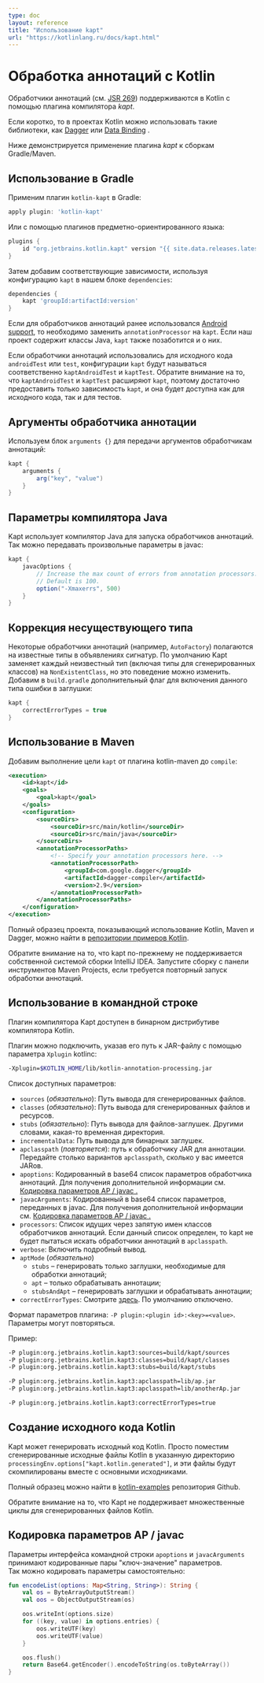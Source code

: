 ```yaml
---
type: doc
layout: reference
title: "Использование kapt"
url: "https://kotlinlang.ru/docs/kapt.html"
---
```


# Обработка аннотаций с Kotlin

Обработчики аннотаций (см. [JSR 269](https://jcp.org/en/jsr/detail?id=269)) поддерживаются в Kotlin с помощью плагина компилятора *kapt*.

Если коротко, то в проектах Kotlin можно использовать такие библиотеки, как [Dagger](https://google.github.io/dagger/) или [Data Binding](https://developer.android.com/topic/libraries/data-binding/index.html) .

Ниже демонстрируется применение плагина *kapt* к сборкам Gradle/Maven.

## Использование в Gradle

Применим плагин `kotlin-kapt` в Gradle:

```groovy
apply plugin: 'kotlin-kapt'
```
Или с помощью плагинов предметно-ориентированного языка:

```groovy
plugins {
    id "org.jetbrains.kotlin.kapt" version "{{ site.data.releases.latest.version }}"
}
```
Затем добавим соответствующие зависимости, используя конфигурацию `kapt` в нашем блоке `dependencies`:

```groovy
dependencies {
    kapt 'groupId:artifactId:version'
}
```
Если для обработчиков аннотаций ранее использовался [Android support](https://developer.android.com/studio/build/gradle-plugin-3-0-0-migration.html#annotationProcessor_config), то необходимо заменить  `annotationProcessor` на `kapt`. Если наш проект содержит классы Java, `kapt` также позаботится и о них.

Если обработчики аннотаций использовались для исходного кода `androidTest` или `test`, конфигурации `kapt` будут называться соответственно `kaptAndroidTest` и `kaptTest`. Обратите внимание на то, что `kaptAndroidTest` и `kaptTest` расширяют `kapt`, поэтому достаточно предоставить только зависимость `kapt`, и она будет доступна как для исходного кода, так и для тестов.

## Аргументы обработчика аннотации

Используем блок `arguments {}` для передачи аргументов обработчикам аннотаций:

``` groovy
kapt {
    arguments {
        arg("key", "value")
    }
}
```
## Параметры компилятора Java

Kapt использует компилятор Java для запуска обработчиков аннотаций. 
Так можно передавать произвольные параметры в javac:

``` groovy
kapt {
    javacOptions {
        // Increase the max count of errors from annotation processors.
        // Default is 100.
        option("-Xmaxerrs", 500)
    }
}
```

## Коррекция несуществующего типа

Некоторые обработчики аннотаций (например, `AutoFactory`) полагаются на известные типы в объявлениях сигнатур. По умолчанию Kapt заменяет каждый неизвестный тип (включая типы для сгенерированных классов) на `NonExistentClass`, но это поведение можно изменить. Добавим в `build.gradle` дополнительный флаг для включения данного типа ошибки в заглушки:

``` groovy
kapt {
    correctErrorTypes = true
}
```

## Использование в Maven

Добавим выполнение цели `kapt` от плагина kotlin-maven до `compile`: 

```xml
<execution>
    <id>kapt</id>
    <goals>
        <goal>kapt</goal>
    </goals>
    <configuration>
        <sourceDirs>
            <sourceDir>src/main/kotlin</sourceDir>
            <sourceDir>src/main/java</sourceDir>
        </sourceDirs>
        <annotationProcessorPaths>
            <!-- Specify your annotation processors here. -->
            <annotationProcessorPath>
                <groupId>com.google.dagger</groupId>
                <artifactId>dagger-compiler</artifactId>
                <version>2.9</version>
            </annotationProcessorPath>
        </annotationProcessorPaths>
    </configuration>
</execution>
```
 
Полный образец проекта, показывающий использование Kotlin, Maven и Dagger, можно найти в [репозитории примеров Kotlin](https://github.com/JetBrains/kotlin-examples/tree/master/maven/dagger-maven-example).
 
Обратите внимание на то, что kapt по-прежнему не поддерживается собственной системой сборки IntelliJ IDEA. Запустите сборку с панели инструментов Maven Projects, если требуется повторный запуск обработки аннотаций.


## Использование в командной строке

Плагин компилятора Kapt доступен в бинарном дистрибутиве компилятора Kotlin.

Плагин можно подключить, указав его путь к JAR-файлу с помощью параметра `Xplugin` kotlinc:

```bash
-Xplugin=$KOTLIN_HOME/lib/kotlin-annotation-processing.jar
```

Список доступных параметров:

* `sources` (*обязательно*): Путь вывода для сгенерированных файлов.
* `classes` (*обязательно*): Путь вывода для сгенерированных файлов и ресурсов.
* `stubs` (*обязательно*): Путь вывода для файлов-заглушек. Другими словами, какая-то временная директория.
* `incrementalData`: Путь вывода для бинарных заглушек.
* `apclasspath` (*повторяется*): путь к обработчику JAR для аннотации. Передайте столько вариантов `apclasspath`, сколько у вас имеется JARов.
* `apoptions`: Кодированный в base64 список параметров обработчика аннотаций. Для получения дополнительной информации см. [Кодировка параметров AP / javac .](#Кодировка-параметров-ap--javac)
* `javacArguments`: Кодированный в base64 список параметров, переданных в javac. Для получения дополнительной информации см. [Кодировка параметров AP / javac .](#Кодировка-параметров-ap--javac)
* `processors`: Список идущих через запятую имен классов обработчиков аннотаций. Если данный список определен, то kapt не будет пытаться искать обработчики аннотаций в `apclasspath`.
* `verbose`: Включить подробный вывод.
* `aptMode` (*обязательно*)
    * `stubs` – генерировать только заглушки, необходимые для обработки аннотаций;
    * `apt` – только обрабатывать аннотации;
    * `stubsAndApt` – генерировать заглушки и обрабатывать аннотации;
* `correctErrorTypes`: Смотрите [здесь](#Использование-в-gradle). По умолчанию отключено.

Формат параметров плагина: `-P plugin:<plugin id>:<key>=<value>`. Параметры могут повторяться.

Пример:

```bash
-P plugin:org.jetbrains.kotlin.kapt3:sources=build/kapt/sources
-P plugin:org.jetbrains.kotlin.kapt3:classes=build/kapt/classes
-P plugin:org.jetbrains.kotlin.kapt3:stubs=build/kapt/stubs

-P plugin:org.jetbrains.kotlin.kapt3:apclasspath=lib/ap.jar
-P plugin:org.jetbrains.kotlin.kapt3:apclasspath=lib/anotherAp.jar

-P plugin:org.jetbrains.kotlin.kapt3:correctErrorTypes=true
```


## Создание исходного кода Kotlin

Kapt может генерировать исходный код Kotlin. Просто поместим сгенерированные исходные файлы Kotlin в указанную директорию `processingEnv.options["kapt.kotlin.generated"]`,  и эти файлы будут скомпилированы вместе с основными исходниками.

Полный образец можно найти в [kotlin-examples](https://github.com/JetBrains/kotlin-examples/tree/master/gradle/kotlin-code-generation) репозитория Github.

Обратите внимание на то, что Kapt не поддерживает множественные циклы для сгенерированных файлов Kotlin.


## Кодировка параметров AP / javac

Параметры интерфейса командной строки `apoptions` и `javacArguments` принимают кодированные пары "ключ-значение" параметров.  
Так можно кодировать параметры самостоятельно:

```kotlin
fun encodeList(options: Map<String, String>): String {
    val os = ByteArrayOutputStream()
    val oos = ObjectOutputStream(os)

    oos.writeInt(options.size)
    for ((key, value) in options.entries) {
        oos.writeUTF(key)
        oos.writeUTF(value)
    }

    oos.flush()
    return Base64.getEncoder().encodeToString(os.toByteArray())
}
```
